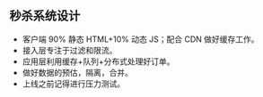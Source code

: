 ## 秒杀系统设计
- 客户端 90% 静态 HTML+10% 动态 JS；配合 CDN 做好缓存工作。
- 接入层专注于过滤和限流。
- 应用层利用缓存+队列+分布式处理好订单。
- 做好数据的预估，隔离，合并。
- 上线之前记得进行压力测试。